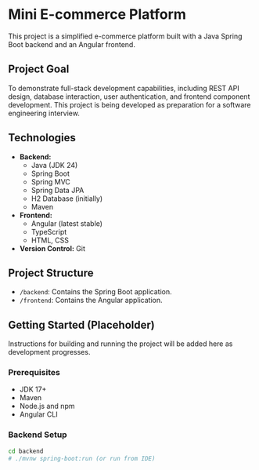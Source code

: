 # Mini E-commerce Platform

This project is a simplified e-commerce platform built with a Java Spring Boot backend and an Angular frontend.

## Project Goal

To demonstrate full-stack development capabilities, including REST API design, database interaction, user authentication, and frontend component development. This project is being developed as preparation for a software engineering interview.

## Technologies

* **Backend:**
    * Java (JDK 24)
    * Spring Boot
    * Spring MVC
    * Spring Data JPA
    * H2 Database (initially)
    * Maven
* **Frontend:**
    * Angular (latest stable)
    * TypeScript
    * HTML, CSS
* **Version Control:** Git

## Project Structure

-   `/backend`: Contains the Spring Boot application.
-   `/frontend`: Contains the Angular application.

## Getting Started (Placeholder)

Instructions for building and running the project will be added here as development progresses.

### Prerequisites

-   JDK 17+
-   Maven
-   Node.js and npm
-   Angular CLI

### Backend Setup

```bash
cd backend
# ./mvnw spring-boot:run (or run from IDE)
